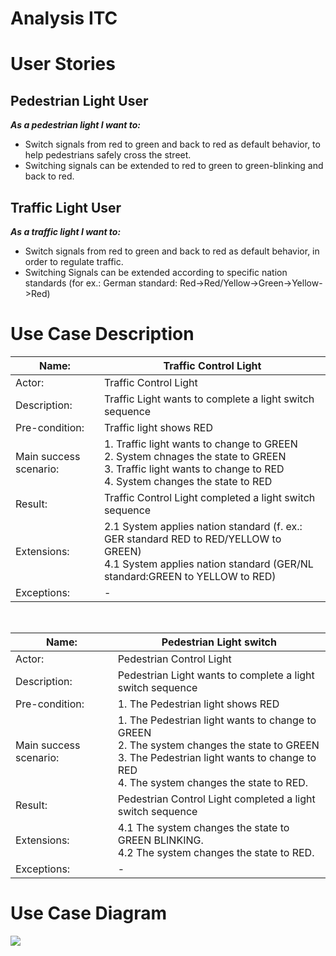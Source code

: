 # Analysis ITC



<h1>User Stories</h1>

## Pedestrian Light User

<b><i>As a pedestrian light I want to:</i></b>

* Switch signals from red to green and back to red as default behavior, to help pedestrians safely cross the street.
* Switching signals can be extended to red to green to green-blinking and back to red.

## Traffic Light User

<b><i>As a traffic light I want to:</i></b>

* Switch signals from red to green and back to red as default behavior, in order to regulate traffic.
* Switching Signals can be extended according to specific nation standards (for ex.: German standard: Red->Red/Yellow->Green->Yellow->Red)

<h1>Use Case Description</h1>

| Name: | Traffic Control Light|
|-|-|
| Actor: | Traffic Control Light |
| Description: | Traffic Light wants to complete a light switch sequence |
| Pre-condition: | Traffic light shows RED |
| Main success scenario: | 1. Traffic light wants to change to GREEN<br>2. System chnages the state to GREEN <br>3. Traffic light wants to change to RED<br>4. System changes the state to RED|
| Result: | Traffic Control Light completed a light switch sequence |
| Extensions: | 2.1 System applies nation standard (f. ex.: GER standard RED to RED/YELLOW to GREEN)<br> 4.1 System applies nation standard (GER/NL standard:GREEN to YELLOW to RED)<br>
| Exceptions: | - |

<br>

| Name: | Pedestrian Light switch |
|-|-|
| Actor: | Pedestrian Control Light|
| Description: | Pedestrian Light wants to complete a light switch sequence  |
| Pre-condition: | 1. The Pedestrian light shows RED|
| Main success scenario: | 1. The Pedestrian light wants to change to GREEN <br>2. The system changes the state to GREEN <br>3. The Pedestrian light wants to change to RED <br>4. The system changes the state to RED. |
| Result: | Pedestrian Control Light completed a light switch sequence |
| Extensions: | 4.1 The system changes the state to GREEN BLINKING.<br> 4.2 The system changes the state to RED. |
| Exceptions: | - |

<h1>Use Case Diagram</h1>
<img src = https://github.com/FontysVenlo/intelligent-traffic-control-prj3-g13-itc/blob/main/Analysis/UseCaseDiagram/PRJ3-UseCaseDiagram-TCL.svg>
